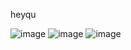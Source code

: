 heyqu

![image](https://github.com/user-attachments/assets/5265ea19-4042-4791-8e58-33555825d6f2)
![image](https://github.com/user-attachments/assets/b1f28bfd-d571-4c52-89b8-a9f9d504fe93)
![image](https://github.com/user-attachments/assets/d69b18bd-e4b9-482d-9c50-60a806f8b4a2)
